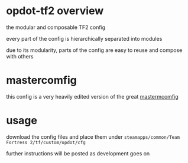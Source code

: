 # opdot-tf2 overview
the modular and composable TF2 config

every part of the config is hierarchically separated into modules

due to its modularity, parts of the config are easy to reuse and compose with others

# mastercomfig
this config is a very heavily edited version of the great [mastermcomfig](https://github.com/mastercoms/mastercomfig)

# usage
download the config files and place them under `steamapps/common/Team Fortress 2/tf/custom/opdot/cfg`

further instructions will be posted as development goes on
